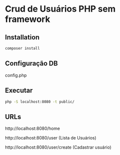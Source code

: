 # Crud de Usuários PHP sem framework

## Installation

```bash
composer install
```

## Configuração DB

config.php

## Executar

```bash
php -S localhost:8080 -t public/
```

## URLs

http://localhost:8080/home

http://localhost:8080/user (Lista de Usuários)

http://localhost:8080/user/create (Cadastrar usuário)
